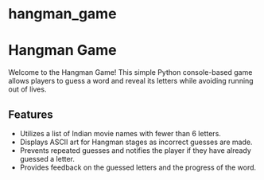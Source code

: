 # hangman_game
# Hangman Game

Welcome to the Hangman Game! This simple Python console-based game allows players to guess a word and reveal its letters while avoiding running out of lives.

## Features

- Utilizes a list of Indian movie names with fewer than 6 letters.
- Displays ASCII art for Hangman stages as incorrect guesses are made.
- Prevents repeated guesses and notifies the player if they have already guessed a letter.
- Provides feedback on the guessed letters and the progress of the word.
